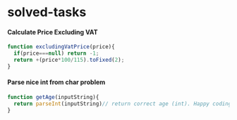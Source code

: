 # solved-tasks
#### Calculate Price Excluding VAT
```javascript
function excludingVatPrice(price){
  if(price===null) return -1;
  return +(price*100/115).toFixed(2);
}
```
#### Parse nice int from char problem
```javascript
function getAge(inputString){
  return parseInt(inputString)// return correct age (int). Happy coding :) 
}
```














